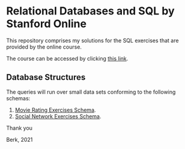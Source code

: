 # Relational Databases and SQL by Stanford Online

This repository comprises my solutions for the SQL exercises that are provided by the online course.

The course can be accessed by clicking [this link](https://courses.edx.org/courses/course-v1:StanfordOnline+SOE.YDB-SQL0001+2T2020/course/).

## Database Structures

The queries will run over small data sets conforming to the following schemas:
1) [Movie Rating Exercises Schema](https://courses.edx.org/asset-v1:StanfordOnline+SOE.YDB-SQL0001+2T2020+type@asset+block/moviedata.html).
2) [Social Network Exercises Schema](https://courses.edx.org/asset-v1:StanfordOnline+SOE.YDB-SQL0001+2T2020+type@asset+block/socialdata.html).

Thank you

Berk, 2021
